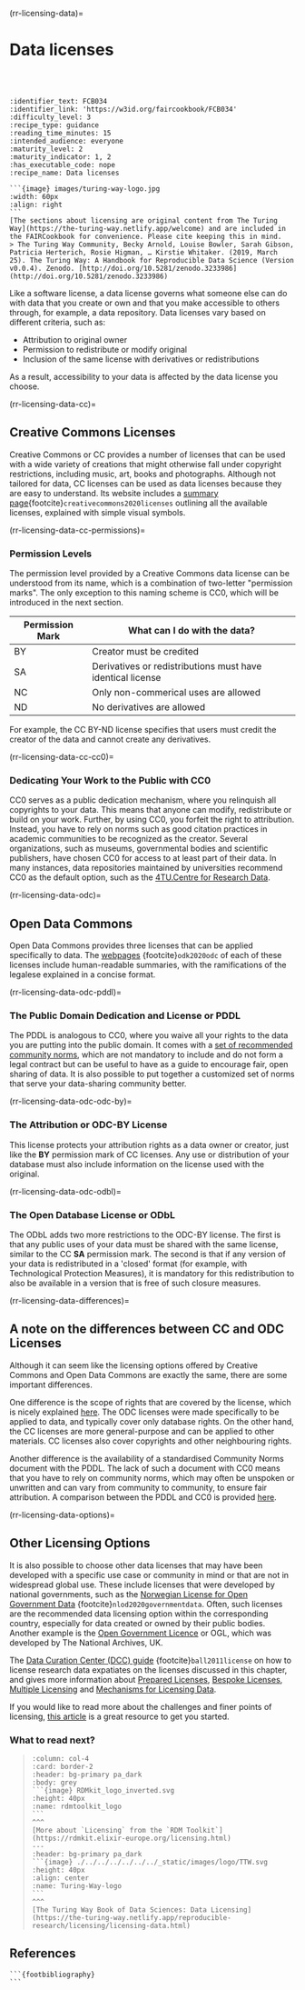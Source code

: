 (rr-licensing-data)=
# Data licenses

<br/>
<br/>

````{panels_fairplus}
:identifier_text: FCB034
:identifier_link: 'https://w3id.org/faircookbook/FCB034'
:difficulty_level: 3
:recipe_type: guidance
:reading_time_minutes: 15
:intended_audience: everyone 
:maturity_level: 2
:maturity_indicator: 1, 2 
:has_executable_code: nope
:recipe_name: Data licenses
```` 


````{note} 
```{image} images/turing-way-logo.jpg 
:width: 60px
:align: right
```
[The sections about licensing are original content from The Turing Way](https://the-turing-way.netlify.app/welcome) and are included in the FAIRCookbook for convenience. Please cite keeping this in mind.
> The Turing Way Community, Becky Arnold, Louise Bowler, Sarah Gibson, Patricia Herterich, Rosie Higman, … Kirstie Whitaker. (2019, March 25). The Turing Way: A Handbook for Reproducible Data Science (Version v0.0.4). Zenodo. [http://doi.org/10.5281/zenodo.3233986](http://doi.org/10.5281/zenodo.3233986)
````


Like a software license, a data license governs what someone else can do with data that you create or own and that you make accessible to others through, for example, a data repository.
Data licenses vary based on different criteria, such as:
* Attribution to original owner
* Permission to redistribute or modify original
* Inclusion of the same license with derivatives or redistributions

As a result, accessibility to your data is affected by the data license you choose.

(rr-licensing-data-cc)=
## Creative Commons Licenses

Creative Commons or CC provides a number of licenses that can be used with a wide variety of creations that might otherwise fall under copyright restrictions, including music, art, books and photographs.
Although not tailored for data, CC licenses can be used as data licenses because they are easy to understand.
Its website includes a [summary page](https://creativecommons.org/about/cclicenses/){footcite}`creativecommons2020licenses` outlining all the available licenses, explained with simple visual symbols.

(rr-licensing-data-cc-permissions)=
### Permission Levels

The permission level provided by a Creative Commons data license can be understood from its name, which is a combination of two-letter "permission marks".
The only exception to this naming scheme is CC0, which will be introduced in the next section.

|**Permission Mark**|**What can I do with the data?**
|---|---|
BY | Creator must be credited
SA | Derivatives or redistributions must have identical license
NC | Only non-commerical uses are allowed
ND | No derivatives are allowed


For example, the CC BY-ND license specifies that users must credit the creator of the data and cannot create any derivatives.

(rr-licensing-data-cc-cc0)=
### Dedicating Your Work to the Public with CC0

CC0 serves as a public dedication mechanism, where you relinquish all copyrights to your data.
This means that anyone can modify, redistribute or build on your work.
Further, by using CC0, you forfeit the right to attribution.
Instead, you have to rely on norms such as good citation practices in academic communities to be recognized as the creator.
Several organizations, such as museums, governmental bodies and scientific publishers, have chosen CC0 for access to at least part of their data.
In many instances, data repositories maintained by universities recommend CC0 as the default option, such as the [4TU.Centre for Research Data](https://data.4tu.nl/info/fileadmin/user_upload/Documenten/Data_collection_policy_2020.pdf).

(rr-licensing-data-odc)=
## Open Data Commons

Open Data Commons provides three licenses that can be applied specifically to data.
The [webpages](https://opendatacommons.org/licenses/index.html) {footcite}`odk2020odc` of each of these licenses include human-readable summaries, with the ramifications of the legalese explained in a concise format.

(rr-licensing-data-odc-pddl)=
### The Public Domain Dedication and License or PDDL

The PDDL is analogous to CC0, where you waive all your rights to the data you are putting into the public domain.
It comes with a [set of recommended community norms](https://opendatacommons.org/norms/odc-by-sa/), which are not mandatory to include and do not form a legal contract but can be useful to have as a guide to encourage fair, open sharing of data.
It is also possible to put together a customized set of norms that serve your data-sharing community better.

(rr-licensing-data-odc-odc-by)=
### The Attribution or ODC-BY License

This license protects your attribution rights as a data owner or creator, just like the **BY** permission mark of CC licenses.
Any use or distribution of your database must also include information on the license used with the original.

(rr-licensing-data-odc-odbl)=
### The Open Database License or ODbL

The ODbL adds two more restrictions to the ODC-BY license.
The first is that any public uses of your data must be shared with the same license, similar to the CC **SA** permission mark.
The second is that if any version of your data is redistributed in a 'closed' format (for example, with Technological Protection Measures), it is mandatory for this redistribution to also be available in a version that is free of such closure measures.

(rr-licensing-data-differences)=
## A note on the differences between CC and ODC Licenses

Although it can seem like the licensing options offered by Creative Commons and Open Data Commons are exactly the same, there are some important differences.

One difference is the scope of rights that are covered by the license, which is nicely explained [here](https://wiki.creativecommons.org/wiki/Data#What_is_the_difference_between_the_Open_Data_Commons_licenses_and_the_CC_4.0_licenses.3F).
The ODC licenses were made specifically to be applied to data, and typically cover only database rights.
On the other hand, the CC licenses are more general-purpose and can be applied to other materials.
CC licenses also cover copyrights and other neighbouring rights.

Another difference is the availability of a standardised Community Norms document with the PDDL.
The lack of such a document with CC0 means that you have to rely on community norms, which may often be unspoken or unwritten and can vary from community to community, to ensure fair attribution.
A comparison between the PDDL and CC0 is provided [here](https://opendatacommons.org/faq/).

(rr-licensing-data-options)=
## Other Licensing Options

It is also possible to choose other data licenses that may have been developed with a specific use case or community in mind or that are not in widespread global use.
These include licenses that were developed by national governments, such as the [Norwegian License for Open Government Data](https://data.norge.no/nlod/en/) {footcite}`nlod2020governmentdata`.
Often, such licenses are the recommended data licensing option within the corresponding country, especially for data created or owned by their public bodies.
Another example is the [Open Government Licence](http://www.nationalarchives.gov.uk/doc/open-government-licence/version/3/) or OGL, which was developed by The National Archives, UK.

The [Data Curation Center (DCC) guide](https://www.dcc.ac.uk/guidance/how-guides/license-research-data) {footcite}`ball2011license` on how to license research data expatiates on the licenses discussed in this chapter, and gives more information about [Prepared Licenses](https://www.dcc.ac.uk/guidance/how-guides/license-research-data#x1-6000), [Bespoke Licenses](https://www.dcc.ac.uk/guidance/how-guides/license-research-data#x1-7000), [Multiple Licensing](https://www.dcc.ac.uk/guidance/how-guides/license-research-data#x1-13000) and [Mechanisms for Licensing Data](https://www.dcc.ac.uk/guidance/how-guides/license-research-data#x1-14000).

If you would like to read more about the challenges and finer points of licensing, [this article](https://research.okfn.org/avoiding-data-use-silos/) is a great resource to get you started.

### What to read next?

>
> ````{panels}
> :column: col-4
> :card: border-2
> :header: bg-primary pa_dark
> :body: grey
> ```{image} RDMkit_logo_inverted.svg
> :height: 40px
> :name: rdmtoolkit_logo
> ```
> ^^^
> [More about `Licensing` from the `RDM Toolkit`](https://rdmkit.elixir-europe.org/licensing.html)
> ---
> :header: bg-primary pa_dark
> ```{image} ./../../../../../../_static/images/logo/TTW.svg
> :height: 40px
> :align: center
> :name: Turing-Way-logo
> ```
> ^^^
> [The Turing Way Book of Data Sciences: Data Licensing](https://the-turing-way.netlify.app/reproducible-research/licensing/licensing-data.html)



## References
````{dropdown} **Reference**
```{footbibliography} 
```
````
